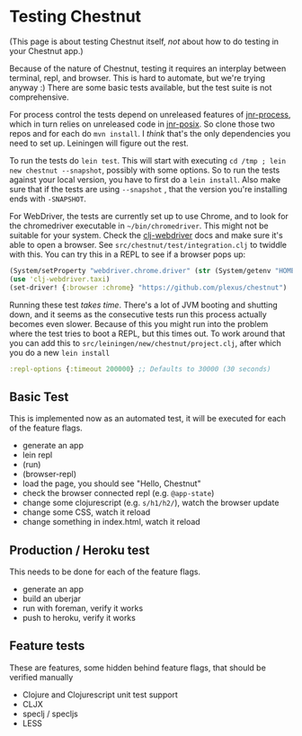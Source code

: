 # Testing Chestnut

(This page is about testing Chestnut itself, *not* about how to do testing in your Chestnut app.)

Because of the nature of Chestnut, testing it requires an interplay between terminal, repl, and browser. This is hard to automate, but we're trying anyway :) There are some basic tests available, but the test suite is not comprehensive.

For process control the tests depend on unreleased features of [jnr-process](https://github.com/jnr/jnr-process), which in turn relies on unreleased code in [jnr-posix](https://github.com/jnr/jnr-posix). So clone those two repos and for each do `mvn install`. I *think* that's the only dependencies you need to set up. Leiningen will figure out the rest.

To run the tests do `lein test`. This will start with executing `cd /tmp ; lein new chestnut --snapshot`, possibly with some options. So to run the tests against your local version, you have to first do a `lein install`. Also make sure that if the tests are using `--snapshot`
, that the version you're installing ends with `-SNAPSHOT`.

For WebDriver, the tests are currently set up to use Chrome, and to look for the chromedriver executable in `~/bin/chromedriver`. This might not be suitable for your system. Check the [clj-webdriver](https://github.com/semperos/clj-webdriver) docs and make sure it's able to open a browser. See `src/chestnut/test/integration.clj` to twiddle with this. You can try this in a REPL to see if a browser pops up:

``` clojure
(System/setProperty "webdriver.chrome.driver" (str (System/getenv "HOME") "/bin/chromedriver"))
(use 'clj-webdriver.taxi)
(set-driver! {:browser :chrome} "https://github.com/plexus/chestnut")
```

Running these test *takes time*. There's a lot of JVM booting and shutting down, and it seems as the consecutive tests run this process actually becomes even slower. Because of this you might run into the problem where the test tries to boot a REPL, but this times out. To work around that you can add this to `src/leiningen/new/chestnut/project.clj`, after which you do a new `lein install`

``` clojure
:repl-options {:timeout 200000} ;; Defaults to 30000 (30 seconds)
```

## Basic Test

This is implemented now as an automated test, it will be executed for each of the feature flags.

* generate an app
* lein repl
* (run)
* (browser-repl)
* load the page, you should see "Hello, Chestnut"
* check the browser connected repl (e.g. `@app-state`)
* change some clojurescript (e.g. `s/h1/h2/`), watch the browser update
* change some CSS, watch it reload
* change something in index.html, watch it reload

## Production / Heroku test

This needs to be done for each of the feature flags.

* generate an app
* build an uberjar
* run with foreman, verify it works
* push to heroku, verify it works

## Feature tests

These are features, some hidden behind feature flags, that should be verified manually

* Clojure and Clojurescript unit test support
* CLJX
* speclj / specljs
* LESS
